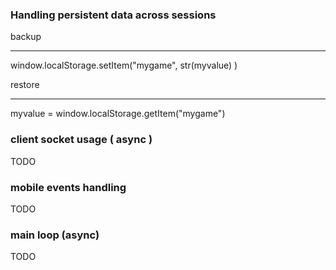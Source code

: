 ### Handling persistent data across sessions

backup
_______
window.localStorage.setItem("mygame", str(myvalue) )

restore
_______
myvalue = window.localStorage.getItem("mygame")



### client socket usage ( async )

TODO



### mobile events handling 

TODO



### main loop (async)

TODO
